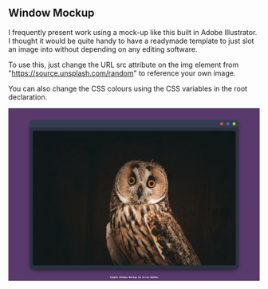 ## Window Mockup

I frequently present work using a mock-up like this built in Adobe Illustrator. I thought it would be quite handy to have a readymade template to just slot an image into without depending on any editing software.

To use this, just change the URL src attribute on the img element from "https://source.unsplash.com/random" to reference your own image.

You can also change the CSS colours using the CSS variables in the root declaration.

![Screenshot of window mockup](window-mockup-screenshot.png)
